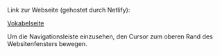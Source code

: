 <p>Link zur Webseite (gehostet durch Netlify):</p>
<a href="https://niklas-vokabelseite.netlify.app" target="_blank"> Vokabelseite </a>

Um die Navigationsleiste einzusehen, den Cursor zum oberen Rand des Websitenfensters bewegen.
